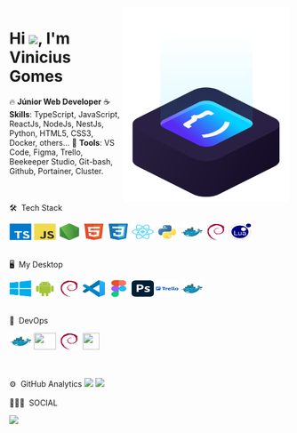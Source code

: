 <img src="code.svg" min-width="300px" max-width="300px" width="300px" align="right" alt="logo iuricode">
<h1 align="left">Hi <img src="https://raw.githubusercontent.com/kaueMarques/kaueMarques/master/hi.gif" width="30px">, I'm <strong>Vinicius Gomes</strong></h1>

🔥 <strong>Júnior Web Developer</strong>
☕ <strong>Skills</strong>: TypeScript, JavaScript, ReactJs, NodeJs, NestJs, Python, HTML5, CSS3, Docker, others...
💼 <strong>Tools</strong>: VS Code, Figma, Trello, Beekeeper Studio, Git-bash, Github, Portainer, Cluster.

<br><br>
🛠  Tech Stack
<p display="inline-block">
    <img height="30" width="40" src="https://github.com/devicons/devicon/blob/master/icons/typescript/typescript-original.svg">
    <img height="30" width="40" src="https://github.com/devicons/devicon/blob/master/icons/javascript/javascript-original.svg">
    <img height="30" width="40" src="https://github.com/devicons/devicon/blob/master/icons/nodejs/nodejs-original.svg">
    <img height="30" width="40" src="https://github.com/devicons/devicon/blob/master/icons/html5/html5-original.svg">
    <img height="30" width="40" src="https://github.com/devicons/devicon/blob/master/icons/css3/css3-original.svg">
    <img height="30" width="40" src="https://github.com/devicons/devicon/blob/master/icons/react/react-original.svg">
    <img height="30" width="40" src="https://github.com/devicons/devicon/blob/master/icons/python/python-original.svg">
    <img height="30" width="40" src="https://github.com/devicons/devicon/blob/master/icons/docker/docker-original.svg">
    <img height="30" width="40" src="https://github.com/devicons/devicon/blob/master/icons/debian/debian-original.svg">
    <img height="30" width="40" src="https://github.com/devicons/devicon/blob/master/icons/lua/lua-original.svg">
</p>
<br>
🖥  My Desktop
<p display="inline-block">
    <img height="30" width="40" src="https://github.com/devicons/devicon/blob/master/icons/windows8/windows8-original.svg">
    <img height="30" width="40" src="https://github.com/devicons/devicon/blob/master/icons/android/android-original.svg">
    <img height="30" width="40" src="https://github.com/devicons/devicon/blob/master/icons/debian/debian-original.svg">
    <img height="30" width="40" src="https://github.com/devicons/devicon/blob/master/icons/vscode/vscode-original.svg">
    <img height="30" width="40" src="https://github.com/devicons/devicon/blob/master/icons/figma/figma-original.svg">
    <img height="30" width="40" src="https://github.com/devicons/devicon/blob/master/icons/photoshop/photoshop-plain.svg">
    <img height="30" width="40" src="https://github.com/devicons/devicon/blob/master/icons/trello/trello-plain-wordmark.svg">
    <img height="30" width="40" src="https://github.com/devicons/devicon/blob/master/icons/docker/docker-original.svg">
</p>
<br>
🔧  DevOps
<p display="inline-block">
    <img height="30" width="40" src="https://github.com/devicons/devicon/blob/master/icons/docker/docker-original.svg">
    <img height="30" width="40" src="https://cdn.jsdelivr.net/gh/devicons/devicon/icons/kubernetes/kubernetes-plain.svg">
    <img height="30" width="40" src="https://github.com/devicons/devicon/blob/master/icons/debian/debian-original.svg">
    <img height="30" width="30" src="https://cdn.worldvectorlogo.com/logos/portainer-wordmark-1.svg">
</p>
<br><br>
⚙️  GitHub Analytics
<img width="530em" src="https://github-readme-stats.vercel.app/api?username=ViniciusGomes2006&show_icons=true&theme=dark">
<img width="530em" src="https://github-readme-stats.vercel.app/api/top-langs/?username=ViniciusGomes2006&layout=compact&theme=dark">
<br><br>
👨🏽‍🦲  SOCIAL
<p align="left">
    <!-- <a href="" alt="Discord">
        <img src="https://img.shields.io/badge/-Discord-2962FF?style=for-the-badge&logo=Discord&logoColor=FFFFFF&link="https://discord.gg/QevDJqCzaY">
    </a> -->
    <!-- <a href="ComingSoon" alt="Instagram">
        <img src="https://img.shields.io/badge/Instagram-E4405F?style=for-the-badge&logo=instagram&logoColor=white">
    </a> -->
    <a href="https://www.linkedin.com/in/viniciusgomes2006/" alt="Linkedin">
        <img src="https://img.shields.io/badge/LinkedIn-0077B5?style=for-the-badge&logo=linkedin&logoColor=white">
    </a>
</p>
